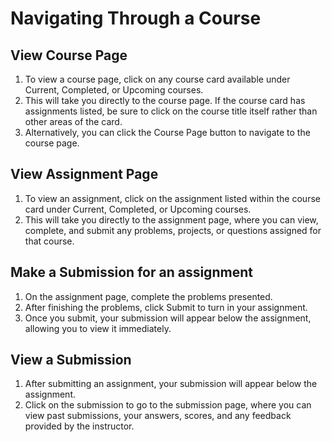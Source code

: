 # Navigating Through a Course

## View Course Page
1. To view a course page, click on any course card available under Current, Completed, or Upcoming courses.
2. This will take you directly to the course page. If the course card has assignments listed, be sure to click on the course       title itself rather than other areas of the card.
3. Alternatively, you can click the Course Page button to navigate to the course page.

## View Assignment Page
1. To view an assignment, click on the assignment listed within the course card under Current, Completed, or Upcoming courses.
2. This will take you directly to the assignment page, where you can view, complete, and submit any problems, projects, or questions assigned for that course.

## Make a Submission for an assignment
1. On the assignment page, complete the problems presented.
2. After finishing the problems, click Submit to turn in your assignment.
3. Once you submit, your submission will appear below the assignment, allowing you to view it immediately.

## View a Submission
1. After submitting an assignment, your submission will appear below the assignment.
2. Click on the submission to go to the submission page, where you can view past submissions, your answers, scores, and any feedback provided by the instructor.
